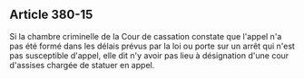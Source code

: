 Article 380-15
----
Si la chambre criminelle de la Cour de cassation constate que l'appel n'a pas
été formé dans les délais prévus par la loi ou porte sur un arrêt qui n'est pas
susceptible d'appel, elle dit n'y avoir pas lieu à désignation d'une cour
d'assises chargée de statuer en appel.
